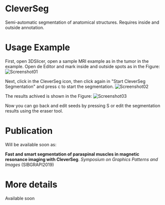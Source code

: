# CleverSeg

Semi-automatic segmentation of anatomical structures. 
Requires inside and outside annotation.

# Usage Example

First, open 3DSlicer, open a sample MRI example as in the tumor in the example.
Open de Editor and mark inside and outside spots as in the Figure:
![Screenshot01](https://user-images.githubusercontent.com/3834596/62427861-e3edaa80-b6cf-11e9-8329-e3f451a1551b.jpg)

Next, click in the CleverSeg icon, then click again in "Start CleverSeg Segmentation" and press c to start the segmentation.
![Screenshot02](https://user-images.githubusercontent.com/3834596/62427869-0f709500-b6d0-11e9-899f-ee9a8d6c59d1.jpg)

The results achived is shown in the Figure:
![Screenshot03](https://user-images.githubusercontent.com/3834596/62427872-1bf4ed80-b6d0-11e9-886b-043391471ff4.jpg)

Now you can go back and edit seeds by pressing S or edit the segmentation results using the eraser tool.

# Publication

Will be available soon as:

**Fast and smart segmentation of paraspinal muscles in magnetic resonance imaging with CleverSeg**. *Symposium on Graphics Patterns and Images* (SIBGRAPI2019)

# More details

Available soon
